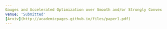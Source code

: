 ```yaml
---
Gauges and Accelerated Optimization over Smooth and/or Strongly Convex Sets
venue: 'Submitted'
[Arxiv](http://academicpages.github.io/files/paper1.pdf)
---
```



